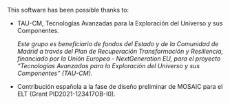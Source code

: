 This software has been possible thanks to:
- TAU-CM, Tecnologías Avanzadas para la Exploración del Universo y sus Componentes.

	*Este grupo es beneficiario de fondos del Estado y de la Comunidad de Madrid a través del Plan de Recuperación Transformación y Resiliencia, financiado por la Unión Europea - NextGeneration EU, para el proyecto “Tecnologías Avanzadas para la Exploración del Universo y sus Componentes” (TAU-CM).*

- Contribución española a la fase de diseño preliminar de MOSAIC para el ELT (Grant PID2021-123417OB-I0).